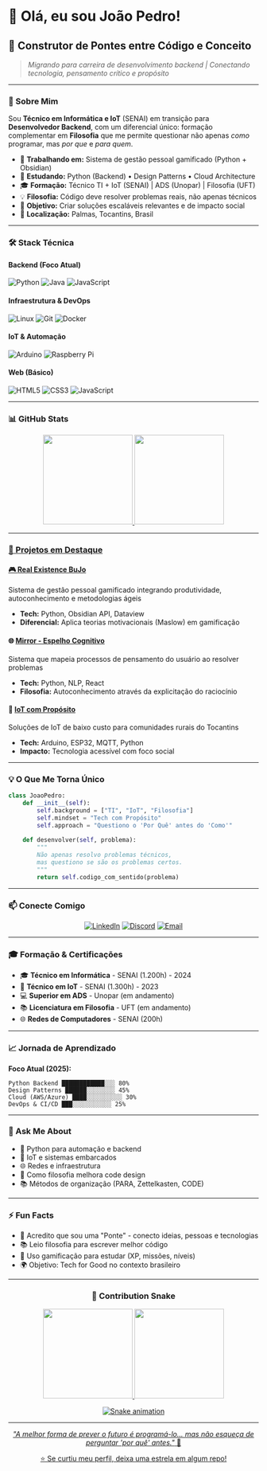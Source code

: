 # 👋 Olá, eu sou João Pedro!

## 🌉 Construtor de Pontes entre Código e Conceito

> *Migrando para carreira de desenvolvimento backend | Conectando tecnologia, pensamento crítico e propósito*

---

### 🎯 Sobre Mim

Sou **Técnico em Informática e IoT** (SENAI) em transição para **Desenvolvedor Backend**, com um diferencial único: formação complementar em **Filosofia** que me permite questionar não apenas *como* programar, mas *por que* e *para quem*.

- 🔭 **Trabalhando em:** Sistema de gestão pessoal gamificado (Python + Obsidian)
- 🌱 **Estudando:** Python (Backend) • Design Patterns • Cloud Architecture
- 🎓 **Formação:** Técnico TI + IoT (SENAI) | ADS (Unopar) | Filosofia (UFT)
- 💡 **Filosofia:** Código deve resolver problemas reais, não apenas técnicos
- 🎯 **Objetivo:** Criar soluções escaláveis relevantes e de impacto social
- 📍 **Localização:** Palmas, Tocantins, Brasil

---

### 🛠️ Stack Técnica

#### **Backend (Foco Atual)**
![Python](https://img.shields.io/badge/Python-3776AB?style=for-the-badge&logo=python&logoColor=white)
![Java](https://img.shields.io/badge/Java-ED8B00?style=for-the-badge&logo=java&logoColor=white)
![JavaScript](https://img.shields.io/badge/JavaScript-F7DF1E?style=for-the-badge&logo=javascript&logoColor=black)

#### **Infraestrutura & DevOps**
![Linux](https://img.shields.io/badge/Linux-FCC624?style=for-the-badge&logo=linux&logoColor=black)
![Git](https://img.shields.io/badge/Git-F05032?style=for-the-badge&logo=git&logoColor=white)
![Docker](https://img.shields.io/badge/Docker-2496ED?style=for-the-badge&logo=docker&logoColor=white)

#### **IoT & Automação**
![Arduino](https://img.shields.io/badge/Arduino-00979D?style=for-the-badge&logo=arduino&logoColor=white)
![Raspberry Pi](https://img.shields.io/badge/Raspberry%20Pi-A22846?style=for-the-badge&logo=raspberry-pi&logoColor=white)

#### **Web (Básico)**
![HTML5](https://img.shields.io/badge/HTML5-E34F26?style=for-the-badge&logo=html5&logoColor=white)
![CSS3](https://img.shields.io/badge/CSS3-1572B6?style=for-the-badge&logo=css3&logoColor=white)
![JavaScript](https://img.shields.io/badge/JavaScript-F7DF1E?style=for-the-badge&logo=javascript&logoColor=black)

---

### 📊 GitHub Stats

<div align="center">
  <a href="https://github.com/joao-pg-rodrigues-ti-devops">
  <img height="180em" src="https://github-readme-stats.vercel.app/api?username=joao-pg-rodrigues-ti-devops&show_icons=true&theme=dracula&include_all_commits=true&count_private=true"/>
  <img height="180em" src="https://github-readme-stats.vercel.app/api/top-langs/?username=joao-pg-rodrigues-ti-devops&layout=compact&langs_count=7&theme=dracula"/>
</div>

---

### 🚀 Projetos em Destaque

#### 🎮 [Real Existence BuJo](link-quando-publicar)
Sistema de gestão pessoal gamificado integrando produtividade, autoconhecimento e metodologias ágeis
- **Tech:** Python, Obsidian API, Dataview
- **Diferencial:** Aplica teorias motivacionais (Maslow) em gamificação

#### 🌐 [Mirror - Espelho Cognitivo](link-quando-publicar)
Sistema que mapeia processos de pensamento do usuário ao resolver problemas
- **Tech:** Python, NLP, React
- **Filosofia:** Autoconhecimento através da explicitação do raciocínio

#### 🤖 [IoT com Propósito](link-quando-publicar)
Soluções de IoT de baixo custo para comunidades rurais do Tocantins
- **Tech:** Arduino, ESP32, MQTT, Python
- **Impacto:** Tecnologia acessível com foco social

---

### 💡 O Que Me Torna Único
```python
class JoaoPedro:
    def __init__(self):
        self.background = ["TI", "IoT", "Filosofia"]
        self.mindset = "Tech com Propósito"
        self.approach = "Questiono o 'Por Quê' antes do 'Como'"
    
    def desenvolver(self, problema):
        """
        Não apenas resolvo problemas técnicos,
        mas questiono se são os problemas certos.
        """
        return self.codigo_com_sentido(problema)
```

---

### 📫 Conecte Comigo

<div align="center">
  
  [![LinkedIn](https://img.shields.io/badge/-LinkedIn-0077B5?style=for-the-badge&logo=linkedin&logoColor=white)](https://www.linkedin.com/in/joao-pg-rodrigues-ti-devops/)
  [![Discord](https://img.shields.io/badge/Discord-7289DA?style=for-the-badge&logo=discord&logoColor=white)](https://discord.gg/GbFKErvFPE)
  [![Email](https://img.shields.io/badge/Email-D14836?style=for-the-badge&logo=gmail&logoColor=white)](mailto:joao6385@gmail.com)

</div>

---

### 🎓 Formação & Certificações

- 🎓 **Técnico em Informática** - SENAI (1.200h) - 2024
- 🤖 **Técnico em IoT** - SENAI (1.300h) - 2023
- 💻 **Superior em ADS** - Unopar (em andamento)
- 📚 **Licenciatura em Filosofia** - UFT (em andamento)
- 🌐 **Redes de Computadores** - SENAI (200h)

---

### 📈 Jornada de Aprendizado

**Foco Atual (2025):**
```
Python Backend ████████████░░░ 80%
Design Patterns ██████░░░░░░░░ 45%
Cloud (AWS/Azure) ████░░░░░░░░░░ 30%
DevOps & CI/CD ███░░░░░░░░░░░ 25%
```

---

### 💬 Ask Me About

- 🐍 Python para automação e backend
- 🤖 IoT e sistemas embarcados
- 🌐 Redes e infraestrutura
- 🧠 Como filosofia melhora code design
- 📚 Métodos de organização (PARA, Zettelkasten, CODE)

---

### ⚡ Fun Facts

- 🌉 Acredito que sou uma "Ponte" - conecto ideias, pessoas e tecnologias
- 📚 Leio filosofia para escrever melhor código
- 🎯 Uso gamificação para estudar (XP, missões, níveis)
- 🌍 Objetivo: Tech for Good no contexto brasileiro

---

<div align="center">
  
### 🐍 Contribution Snake

  <a href="https://github.com/joao-pg-rodrigues-ti-devops">
  <img height="180em" src="https://github-readme-stats.vercel.app/api?username=joao-pg-rodrigues-ti-devops&show_icons=true&theme=dracula&include_all_commits=true&count_private=true"/>
  <img height="180em" src="https://github-readme-stats.vercel.app/api/top-langs/?username=joao-pg-rodrigues-ti-devops&layout=compact&langs_count=7&theme=dracula"/>

![Snake animation](https://github.com/joao-pg-rodrigues-ti-devops/joao-pg-rodrigues-ti-devops/blob/output/github-contribution-grid-snake.svg)

---

*"A melhor forma de prever o futuro é programá-lo... mas não esqueça de perguntar 'por quê' antes."* 🌉

⭐ Se curtiu meu perfil, deixa uma estrela em algum repo!


</div>
